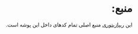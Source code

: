 <div dir="rtl">

# منبع:
این 
[ریپازیتوری](https://github.com/johnpryan/dartbyexample)
منبع اصلی تمام کدهای داخل این پوشه است.